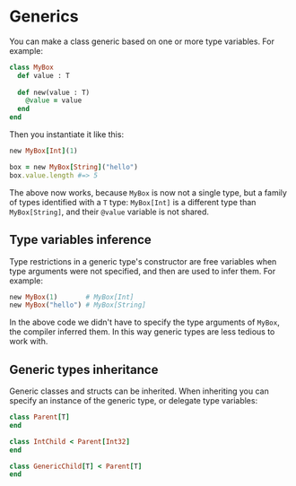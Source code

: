 # Generics

You can make a class generic based on one or more type variables. For example:

```ruby
class MyBox
  def value : T
  
  def new(value : T)
    @value = value
  end
end
```

Then you instantiate it like this:

```ruby
new MyBox[Int](1)

box = new MyBox[String]("hello")
box.value.length #=> 5
```

The above now works, because `MyBox` is now not a single type, but a family of types identified with a `T` type: `MyBox[Int]` is a different type than `MyBox[String]`, and their `@value` variable is not shared.

## Type variables inference

Type restrictions in a generic type's constructor are free variables when type arguments were not specified, and then are used to infer them. For example:

```ruby
new MyBox(1)       # MyBox[Int]
new MyBox("hello") # MyBox[String]
```

In the above code we didn't have to specify the type arguments of `MyBox`, the compiler inferred them.
In this way generic types are less tedious to work with.

## Generic types inheritance

Generic classes and structs can be inherited. When inheriting you can specify an instance of the generic type, or delegate type variables:

```ruby
class Parent[T]
end

class IntChild < Parent[Int32]
end

class GenericChild[T] < Parent[T]
end
```
